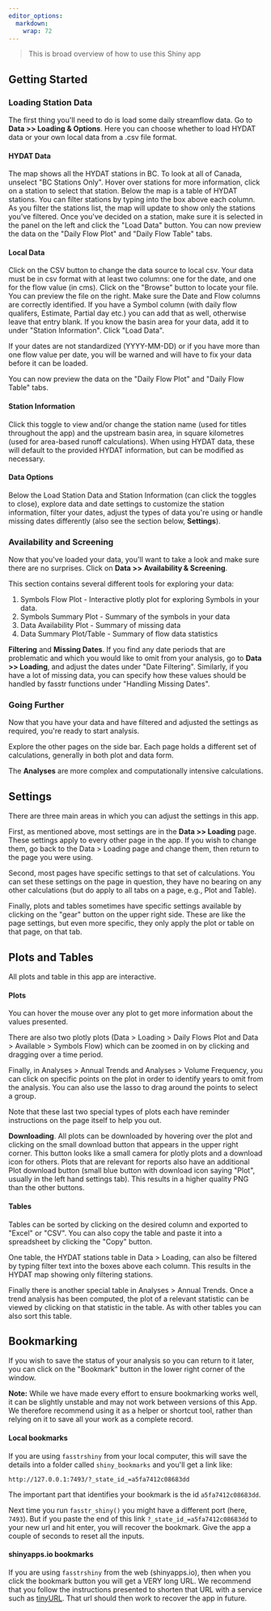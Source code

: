 ```yaml
---
editor_options: 
  markdown: 
    wrap: 72
---
```


> This is broad overview of how to use this Shiny app

## Getting Started

### Loading Station Data

The first thing you'll need to do is load some daily streamflow data. Go
to **Data \>\> Loading & Options**. Here you can choose whether to load
HYDAT data or your own local data from a .csv file format.

#### **HYDAT Data**

The map shows all the HYDAT stations in BC. To look at all of Canada,
unselect "BC Stations Only". Hover over stations for more information,
click on a station to select that station. Below the map is a table of
HYDAT stations. You can filter stations by typing into the box above
each column. As you filter the stations list, the map will update to
show only the stations you've filtered. Once you've decided on a
station, make sure it is selected in the panel on the left and click the
"Load Data" button. You can now preview the data on the "Daily Flow
Plot" and "Daily Flow Table" tabs.

#### **Local Data**

Click on the CSV button to change the data source to local csv. Your
data must be in csv format with at least two columns: one for the date,
and one for the flow value (in cms). Click on the "Browse" button to
locate your file. You can preview the file on the right. Make sure the
Date and Flow columns are correctly identified. If you have a Symbol
column (with daily flow qualifers, Estimate, Partial day etc.) you can
add that as well, otherwise leave that entry blank. If you know the
basin area for your data, add it to under "Station Information". Click
"Load Data".

If your dates are not standardized (YYYY-MM-DD) or if you have more than
one flow value per date, you will be warned and will have to fix your
data before it can be loaded.

You can now preview the data on the "Daily Flow Plot" and "Daily Flow
Table" tabs.

#### **Station Information**

Click this toggle to view and/or change the station name (used for
titles throughout the app) and the upstream basin area, in square
kilometres (used for area-based runoff calculations). When using HYDAT
data, these will default to the provided HYDAT information, but can be
modified as necessary.

#### **Data Options**

Below the Load Station Data and Station Information (can click the
toggles to close), explore data and date settings to customize the
station information, filter your dates, adjust the types of data you're
using or handle missing dates differently (also see the section below,
**Settings**).

### Availability and Screening

Now that you've loaded your data, you'll want to take a look and make
sure there are no surprises. Click on **Data \>\> Availability &
Screening**.

This section contains several different tools for exploring your data:

1.  Symbols Flow Plot - Interactive plotly plot for exploring Symbols in
    your data.
2.  Symbols Summary Plot - Summary of the symbols in your data
3.  Data Availability Plot - Summary of missing data
4.  Data Summary Plot/Table - Summary of flow data statistics

**Filtering** and **Missing Dates**. If you find any date periods that
are problematic and which you would like to omit from your analysis, go
to **Data \>\> Loading**, and adjust the dates under "Date Filtering".
Similarly, if you have a lot of missing data, you can specify how these
values should be handled by fasstr functions under "Handling Missing
Dates".

### Going Further

Now that you have your data and have filtered and adjusted the settings
as required, you're ready to start analysis.

Explore the other pages on the side bar. Each page holds a different set
of calculations, generally in both plot and data form.

The **Analyses** are more complex and computationally intensive
calculations.

## Settings

There are three main areas in which you can adjust the settings in this
app.

First, as mentioned above, most settings are in the **Data \>\>
Loading** page. These settings apply to every other page in the app. If
you wish to change them, go back to the Data \> Loading page and change
them, then return to the page you were using.

Second, most pages have specific settings to that set of calculations.
You can set these settings on the page in question, they have no bearing
on any other calculations (but do apply to all tabs on a page, e.g.,
Plot and Table).

Finally, plots and tables sometimes have specific settings available by
clicking on the "gear" button on the upper right side. These are like
the page settings, but even more specific, they only apply the plot or
table on that page, on that tab.

## Plots and Tables

All plots and table in this app are interactive.

#### **Plots**

You can hover the mouse over any plot to get more information about the
values presented.

There are also two plotly plots (Data \> Loading \> Daily Flows Plot and
Data \> Available \> Symbols Flow) which can be zoomed in on by clicking
and dragging over a time period.

Finally, in Analyses \> Annual Trends and Analyses \> Volume Frequency,
you can click on specific points on the plot in order to identify years
to omit from the analysis. You can also use the lasso to drag around the
points to select a group.

Note that these last two special types of plots each have reminder
instructions on the page itself to help you out.

**Downloading**. All plots can be downloaded by hovering over the plot
and clicking on the small download button that appears in the upper
right corner. This button looks like a small camera for plotly plots and
a download icon for others. Plots that are relevant for reports also
have an additional Plot download button (small blue button with download
icon saying "Plot", usually in the left hand settings tab). This results
in a higher quality PNG than the other buttons.

#### **Tables**

Tables can be sorted by clicking on the desired column and exported to
"Excel" or "CSV". You can also copy the table and paste it into a
spreadsheet by clicking the "Copy" button.

One table, the HYDAT stations table in Data \> Loading, can also be
filtered by typing filter text into the boxes above each column. This
results in the HYDAT map showing only filtering stations.

Finally there is another special table in Analyses \> Annual Trends.
Once a trend analysis has been computed, the plot of a relevant
statistic can be viewed by clicking on that statistic in the table. As
with other tables you can also sort this table.

## Bookmarking

If you wish to save the status of your analysis so you can return to it
later, you can click on the "Bookmark" button in the lower right corner
of the window.

**Note:** While we have made every effort to ensure bookmarking works
well, it can be slightly unstable and may not work between versions of
this App. We therefore recommend using it as a helper or shortcut tool,
rather than relying on it to save all your work as a complete record.

#### **Local bookmarks**

If you are using `fasstrshiny` from your local computer, this will save
the details into a folder called `shiny_bookmarks` and you'll get a link
like:

`http://127.0.0.1:7493/?_state_id_=a5fa7412c08683dd`

The important part that identifies your bookmark is the id
`a5fa7412c08683dd`.

Next time you run `fasstr_shiny()` you might have a different port
(here, `7493`). But if you paste the end of this link
`?_state_id_=a5fa7412c08683dd` to your new url and hit enter, you will
recover the bookmark. Give the app a couple of seconds to reset all the
inputs.

#### **shinyapps.io bookmarks**

If you are using `fasstrshiny` from the web (shinyapps.io), then when
you click the bookmark button you will get a VERY long URL. We recommend
that you follow the instructions presented to shorten that URL with a
service such as [tinyURL](https://tinyurl.com). That url should then
work to recover the app in future.
